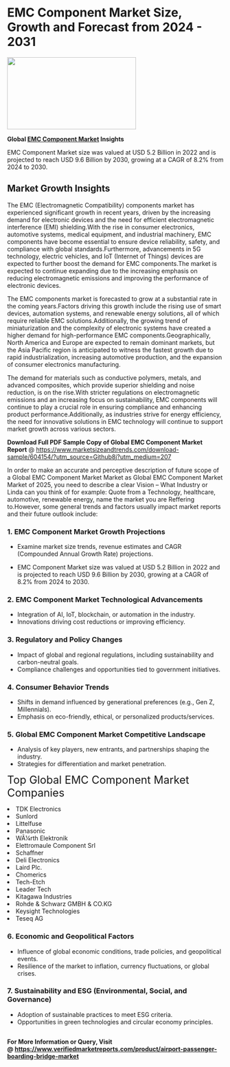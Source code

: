 <H1>EMC Component Market Size, Growth and Forecast from 2024 - 2031</H1><img class="aligncenter size-medium wp-image-584254" src="https://thirdeyenews.in/wp-content/uploads/2024/09/Global-Market-Research-300x168.jpeg" alt="" width="300" height="168" /><p><strong>Global&nbsp;<a href="https://www.marketsizeandtrends.com/download-sample/604154/?utm_source=Github8j?utm_medium=207">EMC Component Market</a> Insights</strong></p><p>EMC Component Market size was valued at USD 5.2 Billion in 2022 and is projected to reach USD 9.6 Billion by 2030, growing at a CAGR of 8.2% from 2024 to 2030.</p><p><h2>Market Growth Insights</h2> <p>The EMC (Electromagnetic Compatibility) components market has experienced significant growth in recent years, driven by the increasing demand for electronic devices and the need for efficient electromagnetic interference (EMI) shielding.With the rise in consumer electronics, automotive systems, medical equipment, and industrial machinery, EMC components have become essential to ensure device reliability, safety, and compliance with global standards.Furthermore, advancements in 5G technology, electric vehicles, and IoT (Internet of Things) devices are expected to further boost the demand for EMC components.The market is expected to continue expanding due to the increasing emphasis on reducing electromagnetic emissions and improving the performance of electronic devices.</p> <p>The EMC components market is forecasted to grow at a substantial rate in the coming years.Factors driving this growth include the rising use of smart devices, automation systems, and renewable energy solutions, all of which require reliable EMC solutions.Additionally, the growing trend of miniaturization and the complexity of electronic systems have created a higher demand for high-performance EMC components.Geographically, North America and Europe are expected to remain dominant markets, but the Asia Pacific region is anticipated to witness the fastest growth due to rapid industrialization, increasing automotive production, and the expansion of consumer electronics manufacturing.</p> <p>The demand for materials such as conductive polymers, metals, and advanced composites, which provide superior shielding and noise reduction, is on the rise.With stricter regulations on electromagnetic emissions and an increasing focus on sustainability, EMC components will continue to play a crucial role in ensuring compliance and enhancing product performance.Additionally, as industries strive for energy efficiency, the need for innovative solutions in EMC technology will continue to support market growth across various sectors.</p> <p><span class=""><strong>Download Full PDF Sample Copy of Global EMC Component Market Report</strong> @ <a href="https://www.marketsizeandtrends.com/download-sample/604154/?utm_source=Github8j?utm_medium=207" target="_blank">https://www.marketsizeandtrends.com/download-sample/604154/?utm_source=Github8j?utm_medium=207</a></span></p><p>In order to make an accurate and perceptive description of future scope of a Global&nbsp;EMC Component Market Market as Global&nbsp;EMC Component Market Market of 2025, you need to describe a clear Vision &ndash; What Industry or Linda can you think of for example: Quote from a Technology, healthcare, automotive, renewable energy, name the market you are Reffering to.However, some general trends and factors usually impact market reports and their future outlook include:</p><h3>1.&nbsp;<strong>EMC Component Market Growth Projections</strong></h3><ul><li>Examine market size trends, revenue estimates and CAGR (Compounded Annual Growth Rate) projections.</li><li><p>EMC Component Market size was valued at USD 5.2 Billion in 2022 and is projected to reach USD 9.6 Billion by 2030, growing at a CAGR of 8.2% from 2024 to 2030.</p></li></ul><h3>2.&nbsp;<strong>EMC Component Market Technological Advancements</strong></h3><ul><li>Integration of AI, IoT, blockchain, or automation in the industry.</li><li>Innovations driving cost reductions or improving efficiency.</li></ul><h3>3.&nbsp;<strong>Regulatory and Policy Changes</strong></h3><ul><li>Impact of global and regional regulations, including sustainability and carbon-neutral goals.</li><li>Compliance challenges and opportunities tied to government initiatives.</li></ul><h3>4.&nbsp;<strong>Consumer Behavior Trends</strong></h3><ul><li>Shifts in demand influenced by generational preferences (e.g., Gen Z, Millennials).</li><li>Emphasis on eco-friendly, ethical, or personalized products/services.</li></ul><h3>5.&nbsp;<strong>Global EMC Component Market Competitive Landscape</strong></h3><ul><li>Analysis of key players, new entrants, and partnerships shaping the industry.</li><li>Strategies for differentiation and market penetration.</li></ul><p data-pm-slice="1 1 []"><span style="color: inherit; font-family: inherit; font-size: 25px;">Top Global EMC Component Market Companies</span></p><div class="" data-test-id=""><p><li>TDK Electronics</li><li> Sunlord</li><li> Littelfuse</li><li> Panasonic</li><li> WÃ¼rth Elektronik</li><li> Elettromaule Component Srl</li><li> Schaffner</li><li> Deli Electronics</li><li> Laird Plc.</li><li> Chomerics</li><li> Tech-Etch</li><li> Leader Tech</li><li> Kitagawa Industries</li><li> Rohde & Schwarz GMBH & CO.KG</li><li> Keysight Technologies</li><li> Teseq AG</li></p></div><h3>6.&nbsp;<strong>Economic and Geopolitical Factors</strong></h3><ul><li>Influence of global economic conditions, trade policies, and geopolitical events.</li><li>Resilience of the market to inflation, currency fluctuations, or global crises.</li></ul><h3>7.&nbsp;<strong>Sustainability and ESG (Environmental, Social, and Governance)</strong></h3><ul><li>Adoption of sustainable practices to meet ESG criteria.</li><li>Opportunities in green technologies and circular economy principles.</li></ul><h2><strong style="font-size: 14px;">For More Information or Query, Visit @&nbsp;</strong><a style="background-color: #ffffff; font-size: 14px;" href="https://www.marketsizeandtrends.com/report/emc-component-market/" target="_blank">https://www.verifiedmarketreports.com/product/airport-passenger-boarding-bridge-market</a></h2>